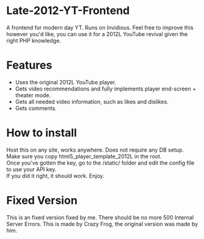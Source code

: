 # Late-2012-YT-Frontend
A frontend for modern day YT. Runs on Invidious.
Feel free to improve this however you'd like, you can use it for a 2012L YouTube revival given the right PHP knowledge.

# Features
- Uses the original 2012L YouTube player.
- Gets video recommendations and fully implements player end-screen + theater mode.
- Gets all needed video information, such as likes and dislikes.
- Gets comments.

# How to install
Host this on any site, works anywhere. Does not require any DB setup. \
Make sure you copy html5_player_template_2012L in the root. \
Once you've gotten the key, go to the /static/ folder and edit the config file to use your API key. \
If you did it right, it should work. Enjoy.

# Fixed Version
This is an fixed version fixed by me. There should be no more 500 Internal Server Errors.
This is made by Crazy Frog, the original version was made by him.
